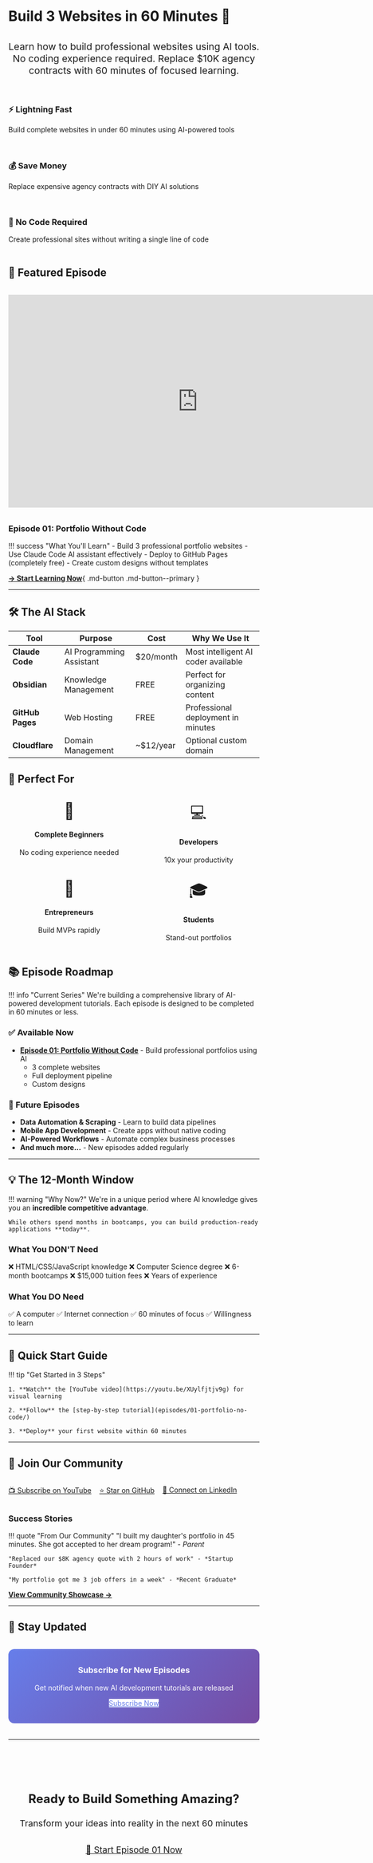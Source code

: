 # Build 3 Websites in 60 Minutes 🚀

<div style="text-align: center; margin: 2rem 0;">
  <p style="font-size: 1.2rem; color: var(--md-default-fg-color--light); max-width: 800px; margin: 0 auto;">
    Learn how to build professional websites using AI tools. No coding experience required.
    Replace $10K agency contracts with 60 minutes of focused learning.
  </p>
</div>

<div style="display: grid; grid-template-columns: repeat(auto-fit, minmax(250px, 1fr)); gap: 1rem; margin: 2rem 0;">
  <div class="feature-card">
    <h3>⚡ Lightning Fast</h3>
    <p>Build complete websites in under 60 minutes using AI-powered tools</p>
  </div>
  <div class="feature-card">
    <h3>💰 Save Money</h3>
    <p>Replace expensive agency contracts with DIY AI solutions</p>
  </div>
  <div class="feature-card">
    <h3>🎯 No Code Required</h3>
    <p>Create professional sites without writing a single line of code</p>
  </div>
</div>

## 🎥 Featured Episode

<div style="margin: 2rem 0;">
  <iframe width="760" height="427" src="https://www.youtube.com/embed/XUylfjtjv9g" title="Build Professional Websites in 60 Minutes" frameborder="0" allow="accelerometer; autoplay; clipboard-write; encrypted-media; gyroscope; picture-in-picture; web-share" allowfullscreen></iframe>
</div>

### Episode 01: Portfolio Without Code

!!! success "What You'll Learn"
    - Build 3 professional portfolio websites
    - Use Claude Code AI assistant effectively
    - Deploy to GitHub Pages (completely free)
    - Create custom designs without templates

[**→ Start Learning Now**](episodes/01-portfolio-no-code/){ .md-button .md-button--primary }

---

## 🛠️ The AI Stack

| Tool | Purpose | Cost | Why We Use It |
|------|---------|------|---------------|
| **Claude Code** | AI Programming Assistant | $20/month | Most intelligent AI coder available |
| **Obsidian** | Knowledge Management | FREE | Perfect for organizing content |
| **GitHub Pages** | Web Hosting | FREE | Professional deployment in minutes |
| **Cloudflare** | Domain Management | ~$12/year | Optional custom domain |

## 🎯 Perfect For

<div style="display: grid; grid-template-columns: repeat(auto-fit, minmax(200px, 1fr)); gap: 1rem; margin: 2rem 0;">
  <div style="text-align: center;">
    <div style="font-size: 2rem;">👶</div>
    <h4>Complete Beginners</h4>
    <p>No coding experience needed</p>
  </div>
  <div style="text-align: center;">
    <div style="font-size: 2rem;">💻</div>
    <h4>Developers</h4>
    <p>10x your productivity</p>
  </div>
  <div style="text-align: center;">
    <div style="font-size: 2rem;">🚀</div>
    <h4>Entrepreneurs</h4>
    <p>Build MVPs rapidly</p>
  </div>
  <div style="text-align: center;">
    <div style="font-size: 2rem;">🎓</div>
    <h4>Students</h4>
    <p>Stand-out portfolios</p>
  </div>
</div>

## 📚 Episode Roadmap

!!! info "Current Series"
    We're building a comprehensive library of AI-powered development tutorials. Each episode is designed to be completed in 60 minutes or less.

### ✅ Available Now

- **[Episode 01: Portfolio Without Code](episodes/01-portfolio-no-code/)** - Build professional portfolios using AI
  - 3 complete websites
  - Full deployment pipeline
  - Custom designs

### 🚧 Future Episodes

- **Data Automation & Scraping** - Learn to build data pipelines
- **Mobile App Development** - Create apps without native coding
- **AI-Powered Workflows** - Automate complex business processes
- **And much more...** - New episodes added regularly

---

## 💡 The 12-Month Window

!!! warning "Why Now?"
    We're in a unique period where AI knowledge gives you an **incredible competitive advantage**.

    While others spend months in bootcamps, you can build production-ready applications **today**.

### What You DON'T Need

❌ HTML/CSS/JavaScript knowledge
❌ Computer Science degree
❌ 6-month bootcamps
❌ $15,000 tuition fees
❌ Years of experience

### What You DO Need

✅ A computer
✅ Internet connection
✅ 60 minutes of focus
✅ Willingness to learn

---

## 🚀 Quick Start Guide

!!! tip "Get Started in 3 Steps"

    1. **Watch** the [YouTube video](https://youtu.be/XUylfjtjv9g) for visual learning

    2. **Follow** the [step-by-step tutorial](episodes/01-portfolio-no-code/)

    3. **Deploy** your first website within 60 minutes

---

## 🤝 Join Our Community

<div style="display: flex; gap: 1rem; flex-wrap: wrap; margin: 2rem 0;">
  <a href="https://youtube.com/@antonabyzov" class="md-button md-button--primary">
    📺 Subscribe on YouTube
  </a>
  <a href="https://github.com/anton-abyzov/ai-power" class="md-button">
    ⭐ Star on GitHub
  </a>
  <a href="https://linkedin.com/in/antonabyzov" class="md-button">
    💼 Connect on LinkedIn
  </a>
</div>

### Success Stories

!!! quote "From Our Community"
    "I built my daughter's portfolio in 45 minutes. She got accepted to her dream program!" - *Parent*

    "Replaced our $8K agency quote with 2 hours of work" - *Startup Founder*

    "My portfolio got me 3 job offers in a week" - *Recent Graduate*

[**View Community Showcase →**](community/showcase.md)

---

## 📢 Stay Updated

<div style="background: linear-gradient(135deg, #667eea 0%, #764ba2 100%); padding: 2rem; border-radius: 12px; color: white; text-align: center; margin: 2rem 0;">
  <h3 style="color: white; margin-top: 0;">Subscribe for New Episodes</h3>
  <p>Get notified when new AI development tutorials are released</p>
  <a href="https://youtube.com/@antonabyzov?sub_confirmation=1" class="md-button" style="background: white; color: #667eea;">
    Subscribe Now
  </a>
</div>

---

<div style="text-align: center; margin-top: 3rem; padding-top: 2rem; border-top: 1px solid var(--md-default-fg-color--lightest);">
  <p style="font-size: 1.5rem; font-weight: 700; color: var(--md-primary-fg-color);">
    Ready to Build Something Amazing?
  </p>
  <p style="font-size: 1.1rem; margin: 1rem 0 2rem;">
    Transform your ideas into reality in the next 60 minutes
  </p>
  <a href="episodes/01-portfolio-no-code/" class="md-button md-button--primary" style="font-size: 1.1rem; padding: 0.75rem 2rem;">
    🚀 Start Episode 01 Now
  </a>
</div>